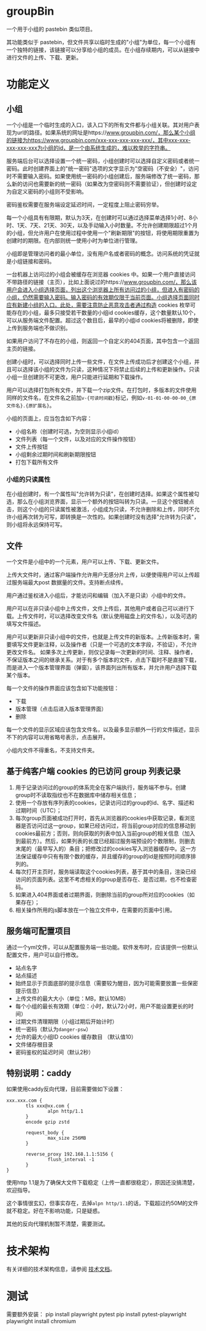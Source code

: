 # groupBin

一个用于小组的 pastebin 类似项目。

其功能类似于 pastebin，但文件共享以临时生成的"小组"为单位，每一个小组有一个独特的链接，该链接可以分享给小组的成员。在小组存续期内，可以从链接中进行文件的上传、下载、更新。

# 功能定义

## 小组

一个小组是一个临时生成的入口，该入口下的所有文件都与小组关联。其对用户表现为url的路径。如果系统的网址是https://www.groupbin.com/，那么某个小组的链接为https://www.groupbin.com/xxx-xxx-xxx-xxx-xxx/，其中xxx-xxx-xxx-xxx-xxx为小组的id，是一个由系统生成的，难以枚举的字符串。

服务端后台可以选择设置一个统一密码，小组创建时可以选择自定义密码或者统一密码。此时创建界面上的"统一密码"选项的文字显示为"空密码（不安全）"，访问时不需要输入密码。如果使用统一密码的小组创建后，服务端修改了统一密码，那么新的访问也需要新的统一密码（如果改为空密码则不需要验证），但创建时设定为自定义密码的小组则不受影响。

密码鉴权需要在服务端设定延迟时间，一定程度上阻止密码穷举。

每一个小组具有有限期，默认为3天，在创建时可以通过选择菜单选择1小时、8小时、1天、7天、21天、30天，以及手动输入小时数量。不允许创建期限超过1个月的小组，但允许用户在使用过程中使用一个"刷新期限"的按钮，将使用期限重置为创建时的期限。在内部则统一使用小时为单位进行管理。

小组即是管理访问者的最小单位，没有用户名或者密码的概念。访问系统的凭证就是小组链接和密码。

一台机器上访问过的小组会被缓存在浏览器 cookies 中。如果一个用户直接访问不带路径的链接（主页），比如上面说过的https://www.groupbin.com/，那么该用户会进入小组选择页面，列出这个浏览器上所有访问过的小组，但进入有密码的小组，仍然需要输入密码。输入密码的有效期仅限于当前页面。小组选择页面同时应有新建小组的入口。此处，需要注意防止恶意攻击者通过构造 cookies 枚举可能存在的小组，最多只接受若干数量的小组id cookies缓存，这个数量默认10个，可以从服务端文件配置。超过这个数目后，最早的小组id cookies将被删除，即使上传到服务端也不做识别。

如果用户访问了不存在的小组，则返回一个自定义的404页面，其中包含一个返回主页的链接。

创建小组时，可以选择同时上传一些文件，在文件上传成功后才创建这个小组，并且可以选择该小组的文件为只读，这种情况下将禁止后续的上传和更新操作。只读小组一旦创建则不可更改，用户只能进行延期和下载操作。

用户可以选择打包所有文件，并下载一个zip文件。在打包时，多版本的文件使用同样的文件名，在文件名之前加`v-{可读时间戳}`标记，例如`v-01-01-00-00-00_{原文件名}.{原扩展名}`。

小组的页面上，应当包含如下内容：

+ 小组名称（创建时可选，为空则显示小组id）
+ 文件列表（每一个文件，以及对应的文件操作按钮）
+ 文件上传按钮
+ 小组剩余过期时间和刷新期限按钮
+ 打包下载所有文件

### 小组的只读属性

在小组创建时，有一个属性叫"允许转为只读"，在创建时选择。如果这个属性被勾选，那么在小组浏览界面，显示一个额外的按钮叫转为只读。一旦这个按钮被点击，则这个小组的只读属性被激活，小组成为只读，不允许删除和上传，同时不允许小组再次转为可写，即转换是一次性的。如果创建时没有选择"允许转为只读"，则小组将永远保持可写。

## 文件

一个文件是小组中的一个元素，用户可以上传、下载、更新文件。

上传大文件时，通过客户端操作允许用户无感分片上传，以便使得用户可以上传超过服务端最大post 数据量的文件。支持断点续传。

用户通过鉴权进入小组后，才能访问和编辑（加入不是只读）小组中的文件。

用户可以在非只读小组中上传文件，文件上传后，其他用户或者自己可以进行下载。上传文件时，可以选择改变文件名（默认使用磁盘上的文件名），以及可选的填写文件描述。

用户可以更新非只读小组中的文件，也就是上传文件的新版本。上传新版本时，需要填写文件更新注释，以及操作者（只是一个可选的文本字段，不验证），不允许更改文件名。
如果多次上传更新，则仅记录每一次更新的时间、注释、操作者，不保证版本之间的继承关系。对于有多个版本的文件，点击下载时不是直接下载，而是进入一个版本管理界面（弹窗），该界面列出所有版本，并允许用户选择下载某个版本。

每一个文件的操作界面应该包含如下功能按钮：
+ 下载
+ 版本管理（点击后进入版本管理界面）
+ 删除

每一个文件的显示区域应该包含文件名，以及最多显示额外一行的文件描述，显示不下的内容可以用省略号表示，点击展开。

小组内文件不得重名，不支持文件夹。

## 基于纯客户端 cookies 的已访问 group 列表记录

1. 用于记录访问过的group的体系完全在客户端执行，服务端不参与。创建group时不读取指纹也不在数据库中储存相关信息；
2. 使用一个存放有序列表的cookies，记录访问过的group的id、名字、描述和过期时间（UTC）；
3. 每次group页面被成功打开时，首先从浏览器的cookies中获取记录，看浏览器是否访问过这一group，如果已经访问过，将当前group对应的信息移动到cookies最前方；否则，则向获取的列表中加入当前group的相关信息（加入到最前方）。然后，如果列表的长度已经超过服务端预设的个数限制，则删去末尾的（最早写入的）条目；把修改过的cookies写入浏览器缓存中。这一方法保证缓存中只有有限个数的缓存，并且缓存的group的id是按照时间顺序排列的。
4. 每次打开主页时，服务端读取这个cookies列表，基于其中的条目，渲染已经访问的页面列表。这里不考虑相关的group是否存在、是否过期，也不检查密码。
5. 如果进入404界面或者过期界面，则删除当前的group所对应的cookies（如果存在）；
6. 相关操作所用的js脚本放在一个独立文件中，在需要的页面中引用。

## 服务端可配置项目

通过一个yml文件，可以从配置服务端一些功能。软件发布时，应该提供一份默认配置文件，用户可以自行修改。

+ 站点名字
+ 站点描述
+ 始终显示于页面底部的提示信息（需要较为醒目，因为可能需要放置一些保密提示信息）
+ 上传文件的最大大小（单位：MB，默认10MB）
+ 每个小组的最长有效期（单位：小时，默认72小时，用户不能设置更长的时间）
+ 过期文件清理期限（小组过期后开始计时）
+ 统一密码（默认为`danger-psw`）
+ 允许的最大小组ID cookies 缓存数目 （默认值10）
+ 文件储存根目录
+ 密码鉴权的延迟时间（默认2秒）

## 特别说明：caddy

如果使用caddy反向代理，目前需要做如下设置：

```
xxx.xxx.com {
       tls xxx@xx.com {
               alpn http/1.1
       }
       encode gzip zstd

       request_body {
               max_size 256MB
       }

       reverse_proxy 192.168.1.1:5156 {
               flush_interval -1
       }
}
```

使用http 1.1是为了确保大文件下载稳定（上传一直都很稳定），原因还没搞清楚，欢迎指导。

这个事情很玄幻，但事实存在，去掉`alpn http/1.1`的话，下载超过约50M的文件就不稳定。好在不影响功能，只是疑惑。

其他的反向代理机制暂不清楚，需要测试。

# 技术架构

有关详细的技术架构信息，请参阅 [技术文档](ReadMe_tech.md)。

# 测试

需要额外安装：
pip install playwright pytest
pip install pytest-playwright
playwright install chromium